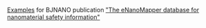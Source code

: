 
[Examples](http://enanomapper.github.io/bjnano7250433/) for  BJNANO publication ["The eNanoMapper database for nanomaterial safety information"](http://www.jbiomedsem.com/content/6/1/10/)


